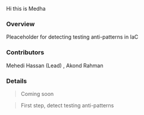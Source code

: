 Hi this is Medha
### Overview 

Pleaceholder for detecting testing anti-patterns in IaC 

### Contributors

Mehedi Hassan (Lead) , Akond Rahman 

### Details 

> Coming soon 

> First step, detect testing anti-patterns 
